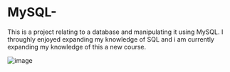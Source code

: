 # MySQL-
This is a project relating to a database and manipulating it using MySQL. I throughly enjoyed expanding my knowledge of SQL and i am currently expanding my knowledge of this a new course. 

![image](https://user-images.githubusercontent.com/130657071/232030817-bcc71bcb-c74b-4984-ba7e-d643a6c2699f.png)

